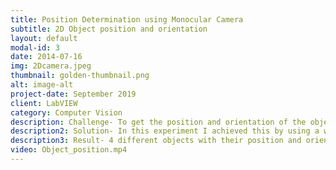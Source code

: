 ```yaml
---
title: Position Determination using Monocular Camera
subtitle: 2D Object position and orientation
layout: default
modal-id: 3
date: 2014-07-16
img: 2Dcamera.jpeg
thumbnail: golden-thumbnail.png
alt: image-alt
project-date: September 2019
client: LabVIEW
category: Computer Vision
description: Challenge- To get the position and orientation of the object in a 2D using a camera.
description2: Solution- In this experiment I achieved this by using a webcam and LabVIEW software. The object can be located with the help of three co-ordinates i.e. by measuring distance in X, Y and Z direction. In our case I assumed the camera to be at the fixed distance from the object plane which means my distance in Z direction of rotation i.e. along Z direction.
description3: Result- 4 different objects with their position and orientation are determined using this algorithm.
video: Object_position.mp4
---
```

